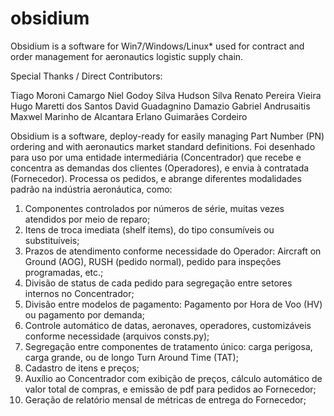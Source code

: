 # obsidium
Obsidium is a software for Win7/Windows/Linux* used for contract and order management for aeronautics logistic supply chain.


Special Thanks / Direct Contributors:

Tiago Moroni Camargo
Niel Godoy Silva
Hudson Silva
Renato Pereira Vieira
Hugo Maretti dos Santos
David Guadagnino Damazio
Gabriel Andrusaitis
Maxwel Marinho de Alcantara
Erlano Guimarães Cordeiro




Obsidium is a software, deploy-ready for easily managing Part Number (PN) ordering and with aeronautics market standard definitions.
Foi desenhado para uso por uma entidade intermediária (Concentrador) que recebe e concentra as demandas dos clientes (Operadores), e envia à contratada (Fornecedor). Processa os pedidos, e abrange diferentes modalidades padrão na indústria aeronáutica, como:

1. Componentes controlados por números de série, muitas vezes atendidos por meio de reparo;
2. Itens de troca imediata (shelf items), do tipo consumíveis ou substituíveis;
3. Prazos de atendimento conforme necessidade do Operador: Aircraft on Ground (AOG), RUSH (pedido normal), pedido para inspeções programadas, etc.;
4. Divisão de status de cada pedido para segregação entre setores internos no Concentrador;
5. Divisão entre modelos de pagamento: Pagamento por Hora de Voo (HV) ou pagamento por demanda;
6. Controle automático de datas, aeronaves, operadores, customizáveis conforme necessidade (arquivos consts.py);
7. Segregação entre componentes de tratamento único: carga perigosa, carga grande, ou de longo Turn Around Time (TAT);
8. Cadastro de itens e preços;
9. Auxílio ao Concentrador com exibição de preços, cálculo automático de valor total de compras, e emissão de pdf para pedidos ao Fornecedor;
10. Geração de relatório mensal de métricas de entrega do Fornecedor;
